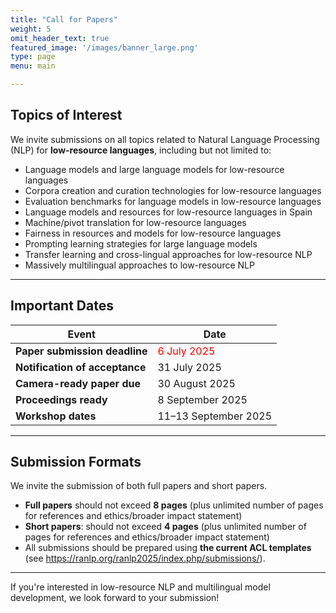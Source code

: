 ```yaml
---
title: "Call for Papers"
weight: 5
omit_header_text: true
featured_image: '/images/banner_large.png'
type: page
menu: main

---
```


## Topics of Interest

We invite submissions on all topics related to Natural Language Processing (NLP) for **low-resource languages**, including but not limited to:

- Language models and large language models for low-resource languages
- Corpora creation and curation technologies for low-resource languages
- Evaluation benchmarks for language models in low-resource languages
- Language models and resources for low-resource languages in Spain
- Machine/pivot translation for low-resource languages
- Fairness in resources and models for low-resource languages
- Prompting learning strategies for large language models
- Transfer learning and cross-lingual approaches for low-resource NLP
- Massively multilingual approaches to low-resource NLP

---

## Important Dates

| Event                                  | Date                 |
| -------------------------------------- | -------------------- |
| **Paper submission deadline**          | <span style="color:red">6 July 2025</span>          |
| **Notification of acceptance**         | 31 July 2025         |
| **Camera-ready paper due**             | 30 August 2025       |
| **Proceedings ready**                  | 8 September 2025     |
| **Workshop dates**                     | 11–13 September 2025 |


---

## Submission Formats

We invite the submission of both full papers and short papers.

- **Full papers** should not exceed **8 pages** (plus unlimited number of pages for references and ethics/broader impact statement)
- **Short papers**: should not exceed **4 pages** (plus unlimited number of pages for references and ethics/broader impact statement)
- All submissions should be prepared using **the current ACL templates** (see https://ranlp.org/ranlp2025/index.php/submissions/).

---

If you're interested in low-resource NLP and multilingual model development, we look forward to your submission!
